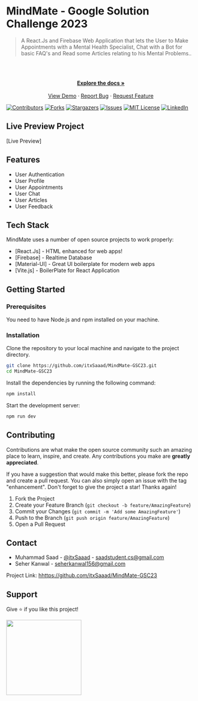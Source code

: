# MindMate - Google Solution Challenge 2023

> A React.Js and Firebase Web Application that lets the User to Make Appointments with a Mental Health Specialist, Chat with a Bot for basic FAQ's and Read some Articles relating to his Mental Problems..

<!-- PROJECT LOGO -->
<br />
<div align="center">
  <p align="center">
    <br />
    <a href="https://github.com/itxSaaad/MindMate-GSC23">
    <strong>Explore the docs »</strong></a>
    <br />
    <br />
    <a href="https://github.com/itxSaaad/MindMate-GSC23">View Demo</a>
    ·
    <a href="https://github.com/itxSaaad/MindMate-GSC23/issues">Report Bug</a>
    ·
    <a href="https://github.com/itxSaaad/MindMate-GSC23/issues">Request Feature</a>
  </p>
</div>

[![Contributors][contributors-shield]][contributors-url]
[![Forks][forks-shield]][forks-url]
[![Stargazers][stars-shield]][stars-url]
[![Issues][issues-shield]][issues-url]
[![MIT License][license-shield]][license-url]
[![LinkedIn][linkedin-shield]][linkedin-url]

## Live Preview Project

[Live Preview]

## Features

- User Authentication
- User Profile
- User Appointments
- User Chat
- User Articles
- User Feedback

## Tech Stack

MindMate uses a number of open source projects to work properly:

- [React.Js] - HTML enhanced for web apps!
- [Firebase] - Realtime Database
- [Material-UI] - Great UI boilerplate for modern web apps
- [Vite.js] - BoilerPlate for React Application

## Getting Started

### Prerequisites

You need to have Node.js and npm installed on your machine.

### Installation

Clone the repository to your local machine and navigate to the project directory.

```bash
git clone https://github.com/itxSaaad/MindMate-GSC23.git
cd MindMate-GSC23
```

Install the dependencies by running the following command:

```bash
npm install
```

Start the development server:

```bash
npm run dev
```

## Contributing

Contributions are what make the open source community such an amazing place to learn, inspire, and create. Any contributions you make are **greatly appreciated**.

If you have a suggestion that would make this better, please fork the repo and create a pull request. You can also simply open an issue with the tag "enhancement".
Don't forget to give the project a star! Thanks again!

1. Fork the Project
2. Create your Feature Branch (`git checkout -b feature/AmazingFeature`)
3. Commit your Changes (`git commit -m 'Add some AmazingFeature'`)
4. Push to the Branch (`git push origin feature/AmazingFeature`)
5. Open a Pull Request

## Contact

- Muhammad Saad - [@itxSaaad](https://twitter.com/itxSaaad) - saadstudent.cs@gmail.com
- Seher Kanwal - seherkanwal156@gmail.com

Project Link: [hhttps://github.com/itxSaaad/MindMate-GSC23](https://github.com/itxSaaad/MindMate-GSC23)

## Support

Give ⭐️ if you like this project!

<a href="https://www.buymeacoffee.com/itxSaaad"><img src="https://cdn.buymeacoffee.com/buttons/v2/default-yellow.png" width="200" /></a>

<!-- MARKDOWN LINKS & IMAGES -->
<!-- https://www.markdownguide.org/basic-syntax/#reference-style-links -->

[contributors-shield]: https://img.shields.io/github/contributors/itxSaaad/MindMate-GSC23.svg?style=for-the-badge
[contributors-url]: https://github.com/itxSaaad/MindMate-GSC23/graphs/contributors
[forks-shield]: https://img.shields.io/github/forks/itxSaaad/MindMate-GSC23.svg?style=for-the-badge
[forks-url]: https://github.com/itxSaaad/MindMate-GSC23/network/members
[stars-shield]: https://img.shields.io/github/stars/itxSaaad/MindMate-GSC23.svg?style=for-the-badge
[stars-url]: https://github.com/itxSaaad/MindMate-GSC23/stargazers
[issues-shield]: https://img.shields.io/github/issues/itxSaaad/MindMate-GSC23.svg?style=for-the-badge
[issues-url]: https://github.com/itxSaaad/MindMate-GSC23/issues
[license-shield]: https://img.shields.io/github/license/itxSaaad/MindMate-GSC23.svg?style=for-the-badge
[license-url]: https://github.com/itxSaaad/MindMate-GSC23/blob/master/LICENSE.txt
[linkedin-shield]: https://img.shields.io/badge/-LinkedIn-black.svg?style=for-the-badge&logo=linkedin&colorB=555
[linkedin-url]: https://linkedin.com/in/itxSaaad
